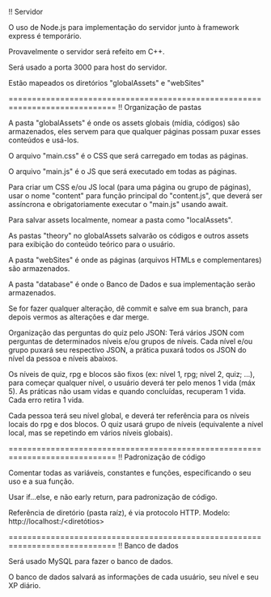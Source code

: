 !! Servidor

O uso de Node.js para implementação do servidor junto à framework express é temporário.

Provavelmente o servidor será refeito em C++.

Será usado a porta 3000 para host do servidor.

Estão mapeados os diretórios "globalAssets" e "webSites"

=============================================================================
!! Organização de pastas

A pasta "globalAssets" é onde os assets globais (mídia, códigos) são armazenados, eles servem para que qualquer páginas possam puxar esses conteúdos e usá-los.

O arquivo "main.css" é o CSS que será carregado em todas as páginas. 

O arquivo "main.js" é o JS que será executado em todas as páginas. 

Para criar um CSS e/ou JS local (para uma página ou grupo de páginas), usar o nome "content" para função principal do "content.js", que deverá ser assíncrona e obrigatoriamente executar o "main.js" usando await.

Para salvar assets localmente, nomear a pasta como "localAssets".

As pastas "theory" no globalAssets salvarão os códigos e outros assets para exibição do conteúdo teórico para o usuário.

A pasta "webSites" é onde as páginas (arquivos HTMLs e complementares) são armazenados.

A pasta "database" é onde o Banco de Dados e sua implementação serão armazenados.

Se for fazer qualquer alteração, dê commit e salve em sua branch, para depois vermos as alterações e dar merge.

Organização das perguntas do quiz pelo JSON:
Terá vários JSON com perguntas de determinados níveis e/ou grupos de níveis. Cada nível e/ou grupo puxará seu respectivo JSON, a prática puxará todos os JSON do nível da pessoa e níveis abaixos.

Os níveis de quiz, rpg e blocos são fixos (ex: nível 1, rpg; nível 2, quiz; ...), para começar qualquer nível, o usuário deverá ter pelo menos 1 vida (máx 5). As práticas não usam vidas e quando concluídas, recuperam 1 vida. Cada erro retira 1 vida.

Cada pessoa terá seu nível global, e deverá ter referência para os níveis locais do rpg e dos blocos. O quiz usará grupo de níveis (equivalente a nível local, mas se repetindo em vários níveis globais).

=============================================================================
!! Padronização de código

Comentar todas as variáveis, constantes e funções, especificando o seu uso e a sua função.

Usar if...else, e não early return, para padronização de código.

Referência de diretório (pasta raíz), é via protocolo HTTP. Modelo: http://localhost:<porta>/<diretótios>

=============================================================================
!! Banco de dados

Será usado MySQL para fazer o banco de dados.

O banco de dados salvará as informações de cada usuário, seu nível e seu XP diário.